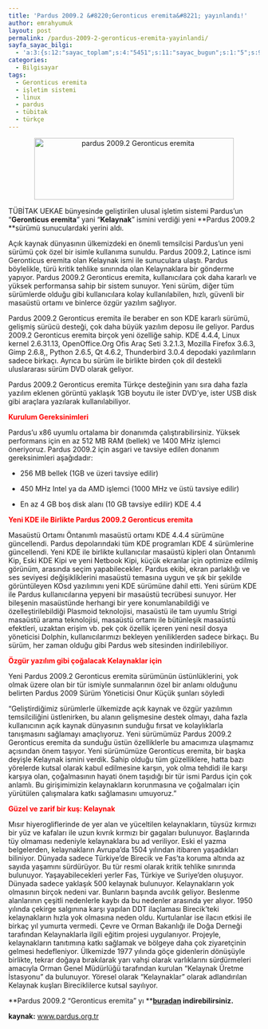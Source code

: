```yaml
---
title: 'Pardus 2009.2 &#8220;Geronticus eremita&#8221; yayınlandı!'
author: emrahyumuk
layout: post
permalink: /pardus-2009-2-geronticus-eremita-yayinlandi/
sayfa_sayac_bilgi:
  - 'a:3:{s:12:"sayac_toplam";s:4:"5451";s:11:"sayac_bugun";s:1:"5";s:9:"son_okuma";s:10:"1364921094";}'
categories:
  - Bilgisayar
tags:
  - Geronticus eremita
  - işletim sistemi
  - linux
  - pardus
  - tübitak
  - türkçe
---
```

<p style="text-align: center;">
  <img class="aligncenter" src="http://dl.dropbox.com/u/21850338/EmrahYumuk.com/pardus2009.jpg" alt="pardus 2009.2 Geronticus eremita" width="400" height="124" />
</p>

TÜBİTAK UEKAE bünyesinde geliştirilen ulusal işletim sistemi Pardus’un “**Geronticus eremita**” yani “**Kelaynak**” ismini verdiği yeni **Pardus 2009.2 **sürümü sunuculardaki yerini aldı.

Açık kaynak dünyasının ülkemizdeki en önemli temsilcisi Pardus’un yeni sürümü çok özel bir isimle kullanıma sunuldu. Pardus 2009.2, Latince ismi Geronticus eremita olan Kelaynak ismi ile sunuculara ulaştı. Pardus böylelikle, türü kritik tehlike sınırında olan Kelaynaklara bir gönderme yapıyor. Pardus 2009.2 Geronticus eremita, kullanıcılara çok daha kararlı ve yüksek performansa sahip bir sistem sunuyor. Yeni sürüm, diğer tüm sürümlerde olduğu gibi kullanıcılara kolay kullanılabilen, hızlı, güvenli bir masaüstü ortamı ve binlerce özgür yazılım sağlıyor.

<!--more-->

Pardus 2009.2 Geronticus eremita ile beraber en son KDE kararlı sürümü, gelişmiş sürücü desteği, çok daha büyük yazılım deposu ile geliyor. Pardus 2009.2 Geronticus eremita birçok yeni özelliğe sahip. KDE 4.4.4, Linux kernel 2.6.31.13, OpenOffice.Org Ofis Araç Seti 3.2.1.3, Mozilla Firefox 3.6.3, Gimp 2.6.8,, Python 2.6.5, Qt 4.6.2, Thunderbird 3.0.4 depodaki yazılımların sadece birkaçı. Ayrıca bu sürüm ile birlikte birden çok dil destekli uluslararası sürüm DVD olarak geliyor.

Pardus 2009.2 Geronticus eremita Türkçe desteğinin yanı sıra daha fazla yazılım eklenen görüntü yaklaşık 1GB boyutu ile ister DVD&#8217;ye, ister USB disk gibi araçlara yazılarak kullanılabiliyor.

<span style="color: #ff0000;"><strong>Kurulum Gereksinimleri</strong></span>

Pardus&#8217;u x86 uyumlu ortalama bir donanımda çalıştırabilirsiniz. Yüksek performans için en az 512 MB RAM (bellek) ve 1400 MHz işlemci öneriyoruz. Pardus 2009.2 için asgari ve tavsiye edilen donanım gereksinimleri aşağıdadır:

- 256 MB bellek (1GB ve üzeri tavsiye edilir)

- 450 MHz Intel ya da AMD işlemci (1000 MHz ve üstü tavsiye edilir)

- En az 4 GB boş disk alanı (10 GB tavsiye edilir) KDE 4.4

<span style="color: #ff0000;"><strong>Yeni KDE ile Birlikte Pardus 2009.2 Geronticus eremita</strong></span>

Masaüstü Ortamı Öntanımlı masaüstü ortamı KDE 4.4.4 sürümüne güncellendi. Pardus depolarındaki tüm KDE programları KDE 4 sürümlerine güncellendi. Yeni KDE ile birlikte kullanıcılar masaüstü kipleri olan Öntanımlı Kip, Eski KDE Kipi ve yeni Netbook Kipi, küçük ekranlar için optimize edilmiş görünüm, arasında seçim yapabilecekler. Pardus ekibi, ekran parlaklığı ve ses seviyesi değişikliklerini masaüstü temasına uygun ve şık bir şekilde görüntüleyen KOsd yazılımını yeni KDE sürümüne dahil etti. Yeni sürüm KDE ile Pardus kullanıcılarına yepyeni bir masaüstü tecrübesi sunuyor. Her bileşenin masaüstünde herhangi bir yere konumlanabildiği ve özelleştirilebildiği Plasmoid teknolojisi, masaüstü ile tam uyumlu Strigi masaüstü arama teknolojisi, masaüstü ortamı ile bütünleşik masaüstü efektleri, uzaktan erişim vb. pek çok özellik içeren yeni nesil dosya yöneticisi Dolphin, kullanıcılarımızı bekleyen yeniliklerden sadece birkaçı. Bu sürüm, her zaman olduğu gibi Pardus web sitesinden indirilebiliyor.

<span style="color: #ff0000;"><strong>Özgür yazılım gibi çoğalacak Kelaynaklar için</strong></span>

Yeni Pardus 2009.2 Geronticus eremita sürümünün üstünlüklerini, yok olmak üzere olan bir tür ismiyle sunmalarının özel bir anlamı olduğunu belirten Pardus 2009 Sürüm Yöneticisi Onur Küçük şunları söyledi

“Geliştirdiğimiz sürümlerle ülkemizde açık kaynak ve özgür yazılımın temsilciliğini üstlenirken, bu alanın gelişmesine destek olmayı, daha fazla kullanıcının açık kaynak dünyasının sunduğu fırsat ve kolaylıklarla tanışmasını sağlamayı amaçlıyoruz. Yeni sürümümüz Pardus 2009.2 Geronticus eremita da sunduğu üstün özelliklerle bu amacımıza ulaşmamız açısından önem taşıyor. Yeni sürümümüze Geronticus eremita, bir başka deyişle Kelaynak ismini verdik. Sahip olduğu tüm güzelliklere, hatta bazı yörelerde kutsal olarak kabul edilmesine karşın, yok olma tehdidi ile karşı karşıya olan, çoğalmasının hayati önem taşıdığı bir tür ismi Pardus için çok anlamlı. Bu girişimimizin kelaynakların korunmasına ve çoğalmaları için yürütülen çalışmalara katkı sağlamasını umuyoruz.”

<span style="color: #ff0000;"><strong>Güzel ve zarif bir kuş: Kelaynak</strong></span>

Mısır hiyerogliflerinde de yer alan ve yüceltilen kelaynakların, tüysüz kırmızı bir yüz ve kafaları ile uzun kıvrık kırmızı bir gagaları bulunuyor. Başlarında tüy olmaması nedeniyle kelaynaklara bu ad veriliyor. Eski el yazma belgelerden, kelaynakların Avrupa&#8217;da 1504 yılından itibaren yaşadıkları biliniyor. Dünyada sadece Türkiye&#8217;de Birecik ve Fas’ta koruma altında az sayıda yaşamını sürdürüyor. Bu tür resmi olarak kritik tehlike sınırında bulunuyor. Yaşayabilecekleri yerler Fas, Türkiye ve Suriye’den oluşuyor. Dünyada sadece yaklaşık 500 kelaynak bulunuyor. Kelaynakların yok olmasının birçok nedeni var. Bunların başında avcılık geliyor. Beslenme alanlarının çeşitli nedenlerle kaybı da bu nedenler arasında yer alıyor. 1950 yılında çekirge salgınına karşı yapılan DDT ilaçlaması Birecik&#8217;teki kelaynakların hızla yok olmasına neden oldu. Kurtulanlar ise ilacın etkisi ile birkaç yıl yumurta vermedi. Çevre ve Orman Bakanlığı ile Doğa Derneği tarafından Kelaynaklarla ilgili eğitim projesi uygulanıyor. Projeyle, kelaynakların tanıtımına katkı sağlamak ve bölgeye daha çok ziyaretçinin gelmesi hedefleniyor. Ülkemizde 1977 yılında göçe gidenlerin dönüşüyle birlikte, tekrar doğaya bırakılarak yarı vahşi olarak varlıklarını sürdürmeleri amacıyla Orman Genel Müdürlüğü tarafından kurulan “Kelaynak Üretme İstasyonu” da bulunuyor. Yöresel olarak &#8220;Kelaynaklar&#8221; olarak adlandırılan Kelaynak kuşları Bireciklilerce kutsal sayılıyor.

**Pardus 2009.2 &#8220;Geronticus eremita&#8221; yı ****[buradan][1] indirebilirsiniz.**

**kaynak:** <a href="http://www.pardus.org.tr" target="_blank">www.pardus.org.tr</a>

 [1]: ftp://ftp.pardus.org.tr/pub/pardus/kurulan/2009.2/Pardus-2009.2-Geronticus-eremita.iso